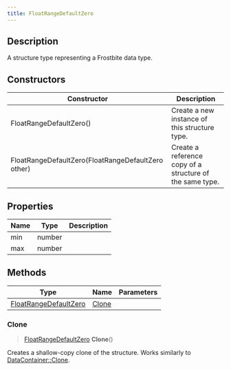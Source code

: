 ```yaml
---
title: FloatRangeDefaultZero
---
```

## Description

A structure type representing a Frostbite data type.

## Constructors

| Constructor                                        | Description                                              |
| -------------------------------------------------- | -------------------------------------------------------- |
| FloatRangeDefaultZero()                            | Create a new instance of this structure type.            |
| FloatRangeDefaultZero(FloatRangeDefaultZero other) | Create a reference copy of a structure of the same type. |

## Properties

| Name | Type   | Description |
| ---- | ------ | ----------- |
| min  | number |             |
| max  | number |             |

## Methods

| Type                                           | Name            | Parameters |
| ---------------------------------------------- | --------------- | ---------- |
| [FloatRangeDefaultZero](/vext/ref/fb/floatrangedefaultzero/) | [Clone](#clone) |            |

### Clone

> [FloatRangeDefaultZero](/vext/ref/fb/floatrangedefaultzero/) **Clone**()

Creates a shallow-copy clone of the structure. Works similarly to [DataContainer::Clone](/vext/ref/shared/class/datacontainer#clone).
